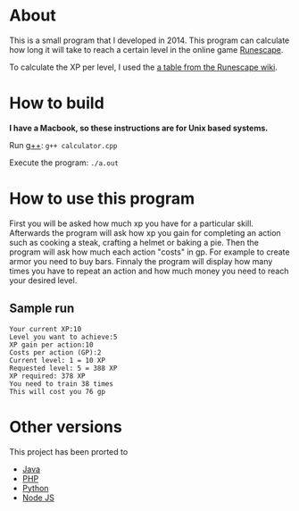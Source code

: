 # About

This is a small program that I developed in 2014. This program can calculate how long it will take to reach a certain level in the online game [Runescape](http://www.runescape.com/community).

To calculate the XP per level, I used the [a table from the Runescape wiki](http://runescape.wikia.com/wiki/Experience/Table).

# How to build
**I have a Macbook, so these instructions are for Unix based systems.**

Run [g++](https://gcc.gnu.org/):
`g++ calculator.cpp`

Execute the program:
`./a.out`

# How to use this program

First you will be asked how much xp you have for a particular skill. Afterwards the program will ask how xp you gain for completing an action such as cooking a steak, crafting a helmet or baking a pie. Then the program will ask how much each action "costs" in gp. For example to create armor you need to buy bars. Finnaly the program will display how many times you have to repeat an action and how much money you need to reach your desired level.

## Sample run

```
Your current XP:10
Level you want to achieve:5
XP gain per action:10
Costs per action (GP):2
Current level: 1 = 10 XP
Requested level: 5 = 388 XP
XP required: 378 XP
You need to train 38 times
This will cost you 76 gp
```

# Other versions

This project has been prorted to
* [Java](https://github.com/stevenbraham/runescape-xp-calculator-java)
* [PHP](https://github.com/stevenbraham/runescape-xp-calculator-php)
* [Python](https://github.com/stevenbraham/runescape-xp-calculator-python)
* [Node JS](https://github.com/stevenbraham/runescape-xp-calculator-nodejs)

